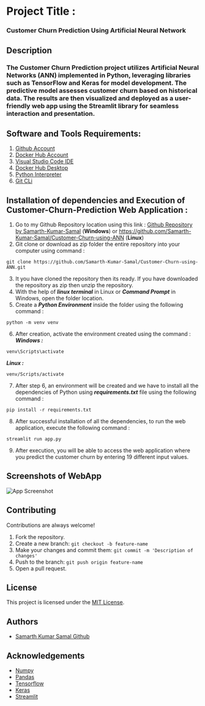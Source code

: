 
# Project Title : 
### Customer Churn Prediction Using Artificial Neural Network  

## Description
### The Customer Churn Prediction project utilizes Artificial Neural Networks (ANN) implemented in Python, leveraging libraries such as TensorFlow and Keras for model development. The predictive model assesses customer churn based on historical data. The results are then visualized and deployed as a user-friendly web app using the Streamlit library for seamless interaction and presentation.




## Software and Tools Requirements:
1. [Github Account](https://github.com/)
2. [Docker Hub Account](https://hub.docker.com/)
3. [Visual Studio Code IDE](https://code.visualstudio.com/)
4. [Docker Hub Desktop](https://docs.docker.com/desktop/install/windows-install/)
5. [Python Interpreter](https://www.python.org/downloads/)
6. [Git CLi](https://git-scm.com/downloads)


## Installation of dependencies and Execution of Customer-Churn-Prediction Web Application :
1. Go to my Github Repository location using this link : [Github Repository by Samarth-Kumar-Samal](https://github.com/Samarth-Kumar-Samal/Customer-Churn-using-ANN) (**Windows**) or https://github.com/Samarth-Kumar-Samal/Customer-Churn-using-ANN (**Linux**)
2. Git clone or download as zip folder the entire repository into your computer using command :
```
git clone https://github.com/Samarth-Kumar-Samal/Customer-Churn-using-ANN.git
```
3. It you have cloned the repository then its ready. If you have downloaded the repository as zip then unzip the repository.
4. With the help of ***linux terminal*** in Linux or ***Command Prompt*** in Windows, open the folder location.
5. Create a ***Python Environment*** inside the folder using the following command :
```
python -m venv venv
``` 
6. After creation, activate the environment created using the command :
***Windows :***
```
venv\Scripts\activate
```
***Linux :***
```
venv/Scripts/activate
```
7. After step 6, an environment will be created and we have to install all the dependencies of Python using ***requirements.txt*** file using the following command :
```
pip install -r requirements.txt
```
8. After successful installation of all the dependencies, to run the web application, execute the following command :
```
streamlit run app.py
```
9. After execution, you will be able to access the web application where you predict the customer churn by entering 19 different input values.
## Screenshots of WebApp

![App Screenshot](<img width="1271" alt="image" src="https://github.com/Samarth-Kumar-Samal/Customer-Churn-using-ANN/assets/153613616/65bcae5b-69bf-46d7-92f6-3c50516ab525">)

## Contributing

Contributions are always welcome!

1. Fork the repository.
2. Create a new branch: `git checkout -b feature-name`
3. Make your changes and commit them: `git commit -m 'Description of changes'`
4. Push to the branch: `git push origin feature-name`
5. Open a pull request.
## License
This project is licensed under the [MIT License](LICENSE).


## Authors

- [Samarth Kumar Samal Github](https://github.com/Samarth-Kumar-Samal)


## Acknowledgements

 - [Numpy](https://numpy.org/doc/stable/)
 - [Pandas](https://pandas.pydata.org/docs/)
 - [Tensorflow](https://www.tensorflow.org/)
 - [Keras](https://keras.io/api/)
 - [Streamlit](https://docs.streamlit.io/)

